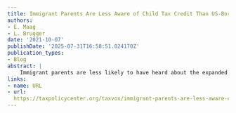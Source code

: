 ```yaml
---
title: Immigrant Parents Are Less Aware of Child Tax Credit Than US-Born Parents and More Likely to Plan to Use It to Invest in Education, Fill Gaps in Child Care and Health Care
authors:
- E. Maag
- L. Brugger
date: '2021-10-07'
publishDate: '2025-07-31T16:58:51.024170Z'
publication_types:
- Blog
abstract: |
    Immigrant parents are less likely to have heard about the expanded child tax credit (CTC) than parents born in the United States, according to a survey conducted in early July. They’re        more likely to see the credit as a way to invest in their children’s education and pay for child care and health care.
links:
- name: URL
- url: 
  https://taxpolicycenter.org/taxvox/immigrant-parents-are-less-aware-child-tax-credit-us-born-parents-and-more-likely-plan-use-it
---
```

